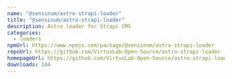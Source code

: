 ```yaml
---
name: "@sensinum/astro-strapi-loader"
title: "@sensinum/astro-strapi-loader"
description: Astro loader for Strapi CMS
categories:
  - loaders
npmUrl: https://www.npmjs.com/package/@sensinum/astro-strapi-loader
repoUrl: https://github.com/VirtusLab-Open-Source/astro-strapi-loader
homepageUrl: https://github.com/VirtusLab-Open-Source/astro-strapi-loader#readme
downloads: 184
---
```

